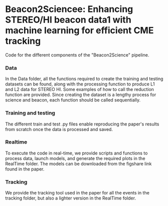 # Beacon2Sciencee: Enhancing STEREO/HI beacon data1 with machine learning for efficient CME tracking


Code for the different components of the "Beacon2Science" pipeline. 

### Data

In the Data folder, all the functions required to create the training and testing datasets can be found, along with the processing function to produce L1 and L2 data for STEREO HI. Some examples of how to call the reduction function are provided. Since creating the dataset is a lengthy process for science and beacon, each function should be called sequentially. 

###  Training and testing
The different train and test .py files enable reproducing the paper's results from scratch once the data is processed and saved.

### Realtime

To execute the code in real-time, we provide scripts and functions to process data, launch models, and generate the required plots in the RealTime folder. The models can be downloaded from the figshare link found in the paper. 

### Tracking

We provide the tracking tool used in the paper for all the events in the tracking folder, but also a lighter version in the RealTime folder.


